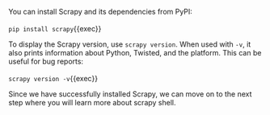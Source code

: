 You can install Scrapy and its dependencies from PyPI:
<br>
<br>
`pip install scrapy`{{exec}}

To display the Scrapy version, use `scrapy version`. When used with `-v`, it also prints information about Python, Twisted, and the platform. This can be useful for bug reports:
<br>
<br>
`scrapy version -v`{{exec}}

Since we have successfully installed Scrapy, we can move on to the next step where you will learn more about scrapy shell.
